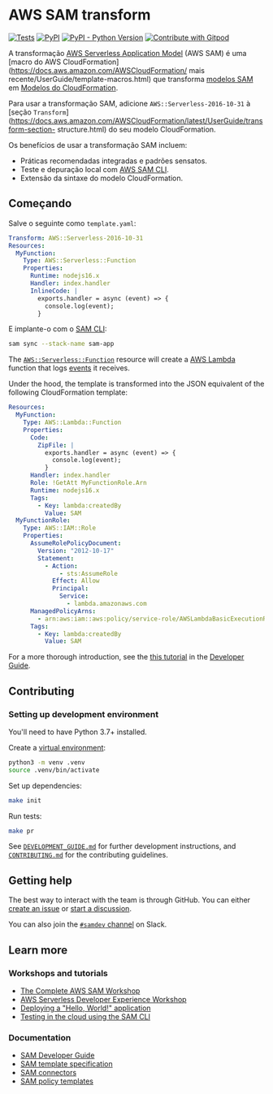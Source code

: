 # AWS SAM transform

[![Tests](https://github.com/aws/serverless-application-model/actions/workflows/build.yml/badge.svg)](https://github.com/aws/serverless-application-model/actions/workflows/build.yml)
[![PyPI](https://img.shields.io/pypi/v/aws-sam-translator?label=PyPI)](https://pypi.org/project/aws-sam-translator/)
[![PyPI - Python Version](https://img.shields.io/pypi/pyversions/aws-sam-translator?label=Python)](https://pypi.org/project/aws-sam-translator/)
[![Contribute with Gitpod](https://img.shields.io/badge/Contribute%20with-Gitpod-908a85?logo=gitpod)](https://gitpod.io/#https://github.com/aws/serverless-application-model.git)

A transformação [AWS Serverless Application Model](https://aws.amazon.com/serverless/sam/) (AWS SAM) é uma [macro do AWS CloudFormation](https://docs.aws.amazon.com/AWSCloudFormation/ mais recente/UserGuide/template-macros.html) que transforma [modelos SAM](https://docs.aws.amazon.com/serverless-application-model/latest/developerguide/sam-specification-template-anatomy.html) em [Modelos do CloudFormation](https://docs.aws.amazon.com/AWSCloudFormation/latest/UserGuide/template-anatomy.html).

Para usar a transformação SAM, adicione `AWS::Serverless-2016-10-31` à [seção `Transform`](https://docs.aws.amazon.com/AWSCloudFormation/latest/UserGuide/transform-section- structure.html) do seu modelo CloudFormation.

Os benefícios de usar a transformação SAM incluem:

- Práticas recomendadas integradas e padrões sensatos.
- Teste e depuração local com [AWS SAM CLI](https://github.com/aws/aws-sam-cli).
- Extensão da sintaxe do modelo CloudFormation.

## Começando

Salve o seguinte como `template.yaml`:

```yaml
Transform: AWS::Serverless-2016-10-31
Resources:
  MyFunction:
    Type: AWS::Serverless::Function
    Properties:
      Runtime: nodejs16.x
      Handler: index.handler
      InlineCode: |
        exports.handler = async (event) => {
          console.log(event);
        }
```

E implante-o com o [SAM CLI](https://github.com/aws/aws-sam-cli):

```bash
sam sync --stack-name sam-app
```

The [`AWS::Serverless::Function`](https://docs.aws.amazon.com/serverless-application-model/latest/developerguide/sam-resource-function.html) resource will create a [AWS Lambda](https://aws.amazon.com/lambda/) function that logs [events](https://docs.aws.amazon.com/lambda/latest/dg/gettingstarted-concepts.html#gettingstarted-concepts-event) it receives.

Under the hood, the template is transformed into the JSON equivalent of the following CloudFormation template:

```yaml
Resources:
  MyFunction:
    Type: AWS::Lambda::Function
    Properties:
      Code:
        ZipFile: |
          exports.handler = async (event) => {
            console.log(event);
          }
      Handler: index.handler
      Role: !GetAtt MyFunctionRole.Arn
      Runtime: nodejs16.x
      Tags:
        - Key: lambda:createdBy
          Value: SAM
  MyFunctionRole:
    Type: AWS::IAM::Role
    Properties:
      AssumeRolePolicyDocument:
        Version: "2012-10-17"
        Statement:
          - Action:
              - sts:AssumeRole
            Effect: Allow
            Principal:
              Service:
                - lambda.amazonaws.com
      ManagedPolicyArns:
        - arn:aws:iam::aws:policy/service-role/AWSLambdaBasicExecutionRole
      Tags:
        - Key: lambda:createdBy
          Value: SAM
```

For a more thorough introduction, see the [this tutorial](https://docs.aws.amazon.com/serverless-application-model/latest/developerguide/serverless-getting-started-hello-world.html) in the [Developer Guide](https://docs.aws.amazon.com/serverless-application-model/latest/developerguide/what-is-sam.html).

## Contributing

### Setting up development environment

You'll need to have Python 3.7+ installed.

Create a [virtual environment](https://docs.python.org/3/library/venv.html):

```bash
python3 -m venv .venv
source .venv/bin/activate
```

Set up dependencies:

```bash
make init
```

Run tests:

```bash
make pr
 ```
 
See [`DEVELOPMENT_GUIDE.md`](DEVELOPMENT_GUIDE.md) for further development instructions, and [`CONTRIBUTING.md`](CONTRIBUTING.md) for the contributing guidelines.

## Getting help

The best way to interact with the team is through GitHub. You can either [create an issue](https://github.com/aws/serverless-application-model/issues/new/choose) or [start a discussion](https://github.com/aws/serverless-application-model/discussions).

You can also join the [`#samdev` channel](https://join.slack.com/t/awsdevelopers/shared_invite/zt-yryddays-C9fkWrmguDv0h2EEDzCqvw) on Slack.

## Learn more

### Workshops and tutorials

- [The Complete AWS SAM Workshop](https://catalog.workshops.aws/complete-aws-sam)
- [AWS Serverless Developer Experience Workshop](https://catalog.us-east-1.prod.workshops.aws/workshops/9a27e484-7336-4ed0-8f90-f2747e4ac65c/en-US)
- [Deploying a "Hello, World!" application](https://docs.aws.amazon.com/serverless-application-model/latest/developerguide/serverless-getting-started-hello-world.html)
- [Testing in the cloud using the SAM CLI](https://aws.amazon.com/blogs/compute/accelerating-serverless-development-with-aws-sam-accelerate/)

### Documentation

- [SAM Developer Guide](https://docs.aws.amazon.com/serverless-application-model/latest/developerguide/what-is-sam.html)
- [SAM template specification](https://docs.aws.amazon.com/serverless-application-model/latest/developerguide/sam-specification.html)
- [SAM connectors](https://docs.aws.amazon.com/serverless-application-model/latest/developerguide/managing-permissions-connectors.html)
- [SAM policy templates](https://docs.aws.amazon.com/serverless-application-model/latest/developerguide/serverless-policy-templates.html)
